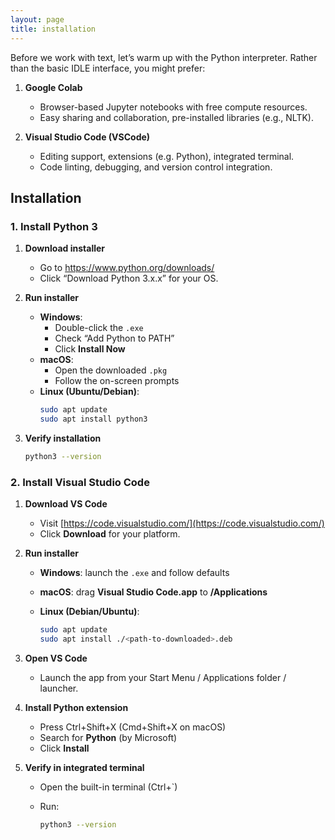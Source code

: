 ```yaml
---
layout: page
title: installation
---
```


Before we work with text, let’s warm up with the Python interpreter. Rather than the basic IDLE interface, you might prefer:

1. **Google Colab**  
   - Browser-based Jupyter notebooks with free compute resources.  
   - Easy sharing and collaboration, pre-installed libraries (e.g., NLTK).

2. **Visual Studio Code (VSCode)**  
   - Editing support, extensions (e.g. Python), integrated terminal.  
   - Code linting, debugging, and version control integration.  

## Installation

### 1. Install Python 3

1. **Download installer**  
   - Go to https://www.python.org/downloads/   
   - Click “Download Python 3.x.x” for your OS.

2. **Run installer**  
   - **Windows**:  
     - Double-click the `.exe`  
     - Check “Add Python to PATH”  
     - Click **Install Now**  
   - **macOS**:  
     - Open the downloaded `.pkg`  
     - Follow the on-screen prompts  
   - **Linux (Ubuntu/Debian)**:  
     ```bash
     sudo apt update
     sudo apt install python3
     ```

3. **Verify installation**  
   ```bash
   python3 --version
   ```

### 2. Install Visual Studio Code

1. **Download VS Code**

   * Visit [https://code.visualstudio.com/](https://code.visualstudio.com/)
   * Click **Download** for your platform.

2. **Run installer**

   * **Windows**: launch the `.exe` and follow defaults
   * **macOS**: drag **Visual Studio Code.app** to **/Applications**
   * **Linux (Debian/Ubuntu)**:

     ```bash
     sudo apt update
     sudo apt install ./<path-to-downloaded>.deb
     ```

3. **Open VS Code**

   * Launch the app from your Start Menu / Applications folder / launcher.

4. **Install Python extension**

   * Press Ctrl+Shift+X (Cmd+Shift+X on macOS)
   * Search for **Python** (by Microsoft)
   * Click **Install**

5. **Verify in integrated terminal**

   * Open the built-in terminal (Ctrl+\`)
   * Run:

     ```bash
     python3 --version
     ```
